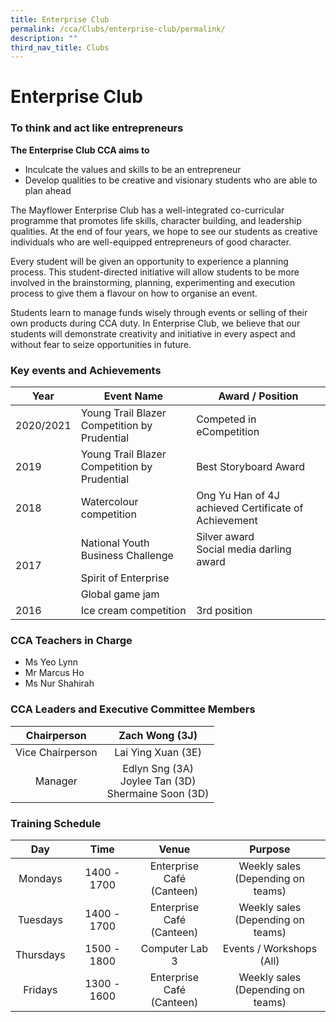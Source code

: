 ```yaml
---
title: Enterprise Club
permalink: /cca/Clubs/enterprise-club/permalink/
description: ""
third_nav_title: Clubs
---
```

Enterprise Club
===============
### To think and act like entrepreneurs

**The Enterprise Club CCA aims to**

*   Inculcate the values and skills to be an entrepreneur
*   Develop qualities to be creative and visionary students who are able to plan ahead

The Mayflower Enterprise Club has a well-integrated co-curricular programme that promotes life skills, character building, and leadership qualities. At the end of four years, we hope to see our students as creative individuals who are well-equipped entrepreneurs of good character.

Every student will be given an opportunity to experience a planning process. This student-directed initiative will allow students to be more involved in the brainstorming, planning, experimenting and execution process to give them a flavour on how to organise an event.

Students learn to manage funds wisely through events or selling of their own products during CCA duty. In Enterprise Club, we believe that our students will demonstrate creativity and initiative in every aspect and without fear to seize opportunities in future.

### Key events and Achievements

<table>
<thead>
  <tr>
    <th>Year</th>
    <th>Event Name</th>
    <th>Award / Position</th>
  </tr>
</thead>
<tbody>
  <tr>
    <td>2020/2021</td>
    <td>Young Trail Blazer Competition by Prudential</td>
    <td>Competed in eCompetition</td>
  </tr>
  <tr>
    <td> 2019</td>
    <td>Young Trail Blazer Competition by Prudential </td>
    <td>Best Storyboard Award </td>
  </tr>
  <tr>
    <td>2018</td>
    <td>Watercolour competition</td>
    <td>Ong Yu Han of 4J achieved Certificate of Achievement</td>
  </tr>
  <tr>
    <td rowspan="3">2017</td>
    <td>National Youth Business Challenge</td>
    <td>Silver award<br>Social media darling award</td>
  </tr>
  <tr>
    <td>Spirit of Enterprise</td>
    <td> </td>
  </tr>
  <tr>
    <td>Global game jam</td>
    <td> </td>
  </tr>
  <tr>
    <td>2016</td>
    <td>Ice cream competition</td>
    <td>3rd position</td>
  </tr>
</tbody>
</table>

### CCA Teachers in Charge

*   Ms Yeo Lynn
*   Mr Marcus Ho
*   Ms Nur Shahirah

### CCA Leaders and Executive Committee Members

| Chairperson 	| Zach Wong (3J) 	|
|:---:	|:---:	|
| Vice Chairperson 	| Lai Ying Xuan (3E) 	|
| Manager 	| Edlyn Sng (3A)<br>Joylee Tan (3D)<br>Shermaine Soon (3D) 	|

### Training Schedule

| Day 	| Time 	| Venue 	| Purpose 	|
|:---:	|:---:	|:---:	|:---:	|
| Mondays 	| 1400 - 1700 	| Enterprise Café<br>(Canteen) 	| Weekly sales<br>(Depending on teams) 	|
| Tuesdays 	| 1400 - 1700  	| Enterprise Café<br>(Canteen)  	| Weekly sales<br>(Depending on teams)  	|
| Thursdays 	| 1500 - 1800 	| Computer Lab 3 	| Events / Workshops (All) 	|
|  Fridays 	| 1300 - 1600  	| Enterprise Café<br>(Canteen) 	|  Weekly sales<br>(Depending on teams) 	|
